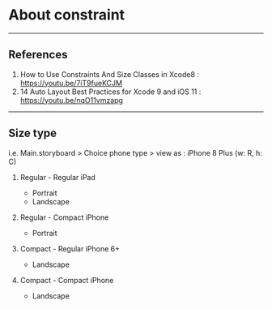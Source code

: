 #  About constraint

***
## References 
1. How to Use Constraints And Size Classes in Xcode8 : https://youtu.be/7iT9fueKCJM
2. 14 Auto Layout Best Practices for Xcode 9 and iOS 11 : https://youtu.be/nqO11vmzapg

***

## Size type

i.e. Main.storyboard > Choice phone type >  view as : iPhone 8 Plus (w: R, h: C)

1. Regular - Regular 
    iPad
    - Portrait
    - Landscape

2. Regular - Compact 
    iPhone
    - Portrait

 3. Compact - Regular
    iPhone 6+
    - Landscape

4. Compact - Compact
    iPhone
    - Landscape

